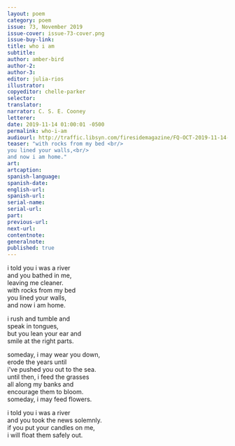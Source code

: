 ```yaml
---
layout: poem
category: poem
issue: 73, November 2019
issue-cover: issue-73-cover.png
issue-buy-link:
title: who i am
subtitle:
author: amber-bird
author-2:
author-3:
editor: julia-rios
illustrator:
copyeditor: chelle-parker
selector:
translator:
narrator: C. S. E. Cooney
letterer:
date: 2019-11-14 01:00:01 -0500
permalink: who-i-am
audiourl: http://traffic.libsyn.com/firesidemagazine/FQ-OCT-2019-11-14-who_i_am.mp3
teaser: "with rocks from my bed <br/>
you lined your walls,<br/>
and now i am home."
art:
artcaption:
spanish-language:
spanish-date:
english-url:
spanish-url:
serial-name:
serial-url:
part:
previous-url:
next-url:
contentnote:
generalnote:
published: true
---
```


i told you i was a river<br/>
and you bathed in me,<br/>
leaving me cleaner.<br/>
with rocks from my bed<br/>
you lined your walls,<br/>
and now i am home.<br/>

i rush and tumble and<br/>
speak in tongues,<br/>
but you lean your ear and<br/>
smile at the right parts.<br/>

someday, i may wear you down,<br/>
erode the years until<br/>
i've pushed you out to the sea.<br/>
until then, i feed the grasses<br/>
all along my banks and<br/>
encourage them to bloom.<br/>
someday, i may feed flowers.<br/>

i told you i was a river<br/>
and you took the news solemnly.<br/>
if you put your candles on me,<br/>
i will float them safely out.
